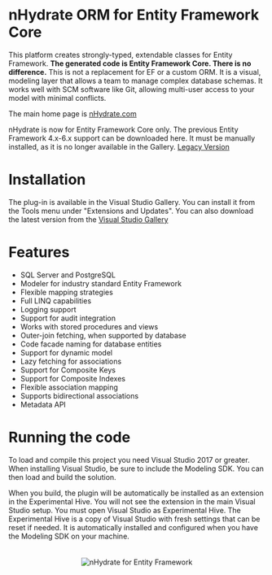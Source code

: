 nHydrate ORM for Entity Framework Core
========

This platform creates strongly-typed, extendable classes for Entity Framework. **The generated code is Entity Framework Core. There is no difference.** This is not a replacement for EF or a custom ORM. It is a visual, modeling layer that allows a team to manage complex database schemas. It works well with SCM software like Git, allowing multi-user access to your model with minimal conflicts.

The main home page is [nHydrate.com](https://nHydrate.com)

nHydrate is now for Entity Framework Core only. The previous Entity Framework 4.x-6.x support can be downloaded here. It must be manually installed, as it is no longer available in the Gallery.
[Legacy Version](http://nhydrate.org/downloads/nHydrate.DslPackage.vsix.zip)

Installation
========

The plug-in is available in the Visual Studio Gallery. You can install it from the Tools menu under "Extensions and Updates". You can also  download the latest version from the [Visual Studio Gallery](https://visualstudiogallery.msdn.microsoft.com/d641354e-b15f-437c-b7eb-83c6ac423651)

Features
========
- SQL Server and PostgreSQL
- Modeler for industry standard Entity Framework
- Flexible mapping strategies
- Full LINQ capabilities
- Logging support
- Support for audit integration
- Works with stored procedures and views
- Outer-join fetching, when supported by database
- Code facade naming for database entities
- Support for dynamic model
- Lazy fetching for associations
- Support for Composite Keys
- Support for Composite Indexes
- Flexible association mapping
- Supports bidirectional associations
- Metadata API


Running the code
========

To load and compile this project you need Visual Studio 2017 or greater. When installing Visual Studio, be sure to include the Modeling SDK. You can then load and build the solution.

When you build, the plugin will be automatically be installed as an extension in the Experimental Hive. You will not see the extension in the main Visual Studio setup. You must open Visual Studio as Experimental Hive. The Experimental Hive is a copy of Visual Studio with fresh settings that can be reset if needed. It is automatically installed and configured when you have the Modeling SDK on your machine.

<p align="center" style="padding-top:20px;">
<img src="http://nhydrate.org/images/nhydrate-medium.png" title="nHydrate for Entity Framework" >
</p>
